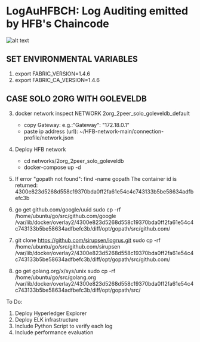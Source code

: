 # LogAuHFBCH: Log Auditing emitted by HFB's Chaincode

![alt text](https://github.com/sfl0r3nz05/LogAuHFBCH/blob/main/img/System%20overview.png)

## SET ENVIRONMENTAL VARIABLES

1. export FABRIC_VERSION=1.4.6
2. export FABRIC_CA_VERSION=1.4.6

## CASE SOLO 2ORG WITH GOLEVELDB

3. docker network inspect NETWORK 2org_2peer_solo_goleveldb_default
   - copy Gateway: e.g.:"Gateway": "172.18.0.1"
   - paste ip address (url): ~/HFB-network-main/connection-profile/network.json

4. Deploy HFB network
   - cd networks/2org_2peer_solo_goleveldb
   - docker-compose up -d

5. If error "gopath not found":
   find -name gopath
      The container id is returned: 4300e823d5268d558c19370bda0ff2fa61e54c4c743133b5be58634adfbefc3b

6. go get github.com/google/uuid
   sudo cp -rf /home/ubuntu/go/src/github.com/google /var/lib/docker/overlay2/4300e823d5268d558c19370bda0ff2fa61e54c4c743133b5be58634adfbefc3b/diff/opt/gopath/src/github.com/

7. git clone https://github.com/sirupsen/logrus.git
   sudo cp -rf /home/ubuntu/go/src/github.com/sirupsen /var/lib/docker/overlay2/4300e823d5268d558c19370bda0ff2fa61e54c4c743133b5be58634adfbefc3b/diff/opt/gopath/src/github.com/

8. go get golang.org/x/sys/unix
   sudo cp -rf /home/ubuntu/go/src/golang.org /var/lib/docker/overlay2/4300e823d5268d558c19370bda0ff2fa61e54c4c743133b5be58634adfbefc3b/diff/opt/gopath/src/

To Do:
 1. Deploy Hyperledger Explorer
 2. Deploy ELK infrastructure
 3. Include Python Script to verify each log
 4. Include performance evaluation
